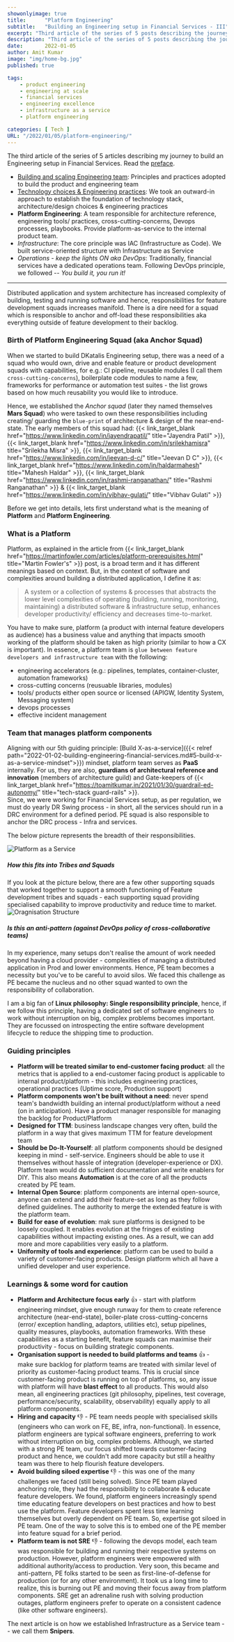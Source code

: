 ```yaml
---
showonlyimage: true
title:      "Platform Engineering"
subtitle:   "Building an Engineering setup in Financial Services - III"
excerpt: "Third article of the series of 5 posts describing the journey to build Product & Engineering for Financial Services"
description: "Third article of the series of 5 posts describing the journey to build Product & Engineering for Financial Services"
date:       2022-01-05
author: Amit Kumar
image: "img/home-bg.jpg"
published: true

tags:
    - product engineering
    - engineering at scale
    - financial services
    - engineering excellence
    - infrastructure as a service
    - platform engineering

categories: [ Tech ]
URL: "/2022/01/05/platform-engineering/"
---
```


The third article of the series of 5 articles describing my journey to build an Engineering setup in Financial Services. Read the [preface](/2022/01/02/building-engineering-setup-financial-services/). 

- [Building and scaling Engineering team](/2022/01/03/building-and-scaling-engineering-team/): Principles and practices adopted to build the product and engineering team
- [Technology choices & Engineering practices](/2022/01/04/technology-choice-and-engineering-practices/): We took an outward-in approach to establish the foundation of technology stack, architecture/design choices & engineering practices
- **Platform Engineering**: A team responsible for architecture reference, engineering tools/ practices, cross-cutting-concerns, Devops processes, playbooks. Provide platform-as-service to the internal product team.
- _Infrastructure_: The core principle was IAC (Infrastructure as Code). We built service-oriented structure with Infrastructure as Service
- _Operations - keep the lights ON aka DevOps_: Traditionally, financial services have a dedicated operations team. Following DevOps principle, we followed -- _You build it, you run it!_
---

Distributed application and system architecture has increased complexity of building, testing and running software and hence, responsibilities for feature development squads increases manifold. There is a dire need for a squad which is responsible to anchor and off-load these responsibilities aka everything outside of feature development to their backlog.

### Birth of Platform Engineering Squad (aka Anchor Squad)

When we started to build DKatalis Engineering setup, there was a need of a squad who would own, drive and enable feature or product development squads with capabilities, for e.g.: CI pipeline, reusable modules (I call them `cross-cutting-concerns`), boilerplate code modules to name a few, frameworks for performance or automation test suites - the list grows based on how much reusability you would like to introduce.

Hence, we established the _Anchor squad_ (later they named themselves **Mars Squad**) who were tasked to own these responsibilities including creating/ guarding the `blue-print` of architecture & design of the near-end-state. The early members of this squad had: {{< link_target_blank href="https://www.linkedin.com/in/jayendrapatil/" title="Jayendra Patil" >}}, {{< link_target_blank href="https://www.linkedin.com/in/srilekhamisra" title="Srilekha Misra" >}}, {{< link_target_blank href="https://www.linkedin.com/in/jeevan-d-c/" title="Jeevan D C" >}}, {{< link_target_blank href="https://www.linkedin.com/in/haldarmahesh" title="Mahesh Haldar" >}}, {{< link_target_blank href="https://www.linkedin.com/in/rashmi-ranganathan/" title="Rashmi Ranganathan" >}} & {{< link_target_blank href="https://www.linkedin.com/in/vibhav-gulati/" title="Vibhav Gulati" >}}

Before we get into details, lets first understand what is the meaning of **Platform** and **Platform Engineering**.

### What is a Platform
Platform, as explained in the article from {{< link_target_blank href="https://martinfowler.com/articles/platform-prerequisites.html" title="Martin Fowler's" >}} post, is a broad term and it has different meanings based on context. But, in the context of software and complexities around building a distributed application, I define it as:

> A system or a collection of systems & processes that abstracts the lower level complexities of operating (building, running, monitoring, maintaining) a distributed software & infrastructure setup, enhances developer productivity/ efficiency and decreases time-to-market. 

You have to make sure, platform (a product with internal feature developers as audience) has a business value and anything that impacts smooth working of the platform should be taken as high priority (similar to how a CX is important). In essence, a platform team is `glue between feature developers and infrastructure team` with the following:
- engineering accelerators (e.g.: pipelines, templates, container-cluster, automation frameworks)
- cross-cutting concerns (reusuable libraries, modules)
- tools/ products either open source or licensed (APIGW, Identity System, Messaging system)
- devops processes
- effective incident management

### Team that manages platform components

Aligning with our 5th guiding principle: [Build X-as-a-service]({{< relref path="2022-01-02-building-engineering-financial-services.md#5-build-x-as-a-service-mindset">}}) mindset, platform team serves as **PaaS** internally.
For us, they are also, **guardians of architectural reference and innovation** (members of architecture guild) and Gate-keepers of {{< link_target_blank href="https://toamitkumar.in/2021/01/30/guardrail-ed-autonomy/" title="tech-stack guard-rails" >}}.  
Since, we were working for Financial Services setup, as per regulation, we must do yearly DR Swing process - in short, all the services should run in a DRC environment for a defined period. PE squad is also responsible to anchor the DRC process - Infra and services.

The below picture represents the breadth of their responsibilities.

![](/img/Paas.jpg "Platform as a Service")

##### How this fits into Tribes and Squads
If you look at the picture below, there are a few other supporting squads that worked together to support a smooth functioning of Feature development tribes and squads - each supporting squad providing specialised capability to improve productivity and reduce time to market.
![](/img/org-structure.jpg "Oragnisation Structure")

##### Is this an anti-pattern (against DevOps policy of cross-collaborative teams)

In my experience, many setups don't realise the amount of work needed beyond having a cloud provider - complexities of managing a distributed application in Prod and lower environments. Hence, PE team becomes a necessity but you've to be careful to avoid silos. We faced this challenge as PE became the nucleus and no other squad wanted to own the responsibility of collaboration. 

I am a big fan of **Linux philosophy: Single responsibility principle**, hence, if we follow this principle, having a dedicated set of software engineers to work without interruption on big, complex problems becomes important. They are focussed on introspecting the entire software development lifecycle to reduce the shipping time to production.

### Guiding principles

- **Platform will be treated similar to end-customer facing product**: all the metrics that is applied to a end-customer facing product is applicable to internal product/platform - this includes engineering practices, operational practices (Uptime score, Production support)
- **Platform components won't be built without a need**: never spend team's bandwidth building an internal product/platform without a need (on in anticipation). Have a product manager responsible for managing the backlog for Product/Platform
- **Designed for TTM**: business landscape changes very often, build the platform in a way that gives maximum TTM for feature development team
- **Should be Do-It-Yourself**: all platform components should be designed keeping in mind - self-service. Engineers should be able to use it themselves without hassle of integration (developer-experience or DX). Platform team would do sufficient documentation and write enablers for DIY. This also means **Automation** is at the core of all the products created by PE team.
- **Internal Open Source**: platform components are internal open-source, anyone can extend and add their feature-set as long as they follow defined guidelines. The authority to merge the extended feature is with the platform team. 
- **Build for ease of evolution**: mak sure platforms is designed to be loosely coupled. It enables evolution at the fringes of existing capabilities without impacting existing ones. As a result, we can add more and more capabilities very easily to a platform.
- **Uniformity of tools and experience**: platform can be used to build a variety of customer-facing products. Design platform which all have a unified developer and user experience.

### Learnings & some word for caution

- **Platform and Architecture focus early** :thumbsup: - start with platform engineering mindset, give enough runway for them to create reference architecture (near-end-state), boiler-plate cross-cutting-concerns (error/ exception handling, adaptors, utilities etc), setup pipelines, quality measures, playbooks, automation frameworks. With these capabilities as a starting benefit, feature squads can maximise their productivity - focus on building strategic components. 
- **Organisation support is needed to build platforms and teams** :thumbsup: - make sure backlog for platform teams are treated with similar level of priority as customer-facing product teams. This is crucial since customer-facing product is running on top of platforms, so, any issue with platform will have **blast effect** to all products. This would also mean, all engineering practices (git philosophy, pipelines, test coverage, performance/security, scalability, observability) equally apply to all platform components.
- **Hiring and capacity** :thumbsdown: - PE team needs people with specialised skills (engineers who can work on FE, BE, infra, non-functional). In essence, platform engineers are typical software engineers, preferring to work without interruption on big, complex problems. Although, we started with a strong PE team, our focus shifted towards customer-facing product and hence, we couldn't add more capacity but still a healthy team was there to help flourish feature developers.
- **Avoid building siloed expertise** :thumbsdown: - this was one of the many challenges we faced (still being solved). Since PE team played anchoring role, they had the responsibility to collaborate & educate feature developers. We found, platform engineers increasingly spend time educating feature developers on best practices and how to best use the platform. Feature developers spent less time learning themselves but overly dependent on PE team. So, expertise got siloed in PE team. One of the way to solve this is to embed one of the PE member into feature squad for a brief period.
- **Platform team is not SRE** :thumbsdown: - following the devops model, each team was responsible for building and running their respective systems on production. However, platform engineers were empowered with additional authority/access to production. Very soon, this became and anti-pattern, PE folks started to be seen as first-line-of-defense for production (or for any other environment). It took us a long time to realize, this is burning out PE and moving their focus away from platform components. SRE get an adrenaline rush with solving production outages, platform engineers prefer to operate on a consistent cadence (like other software engineers).

The next article is on how we established Infrastructure as a Service team -- we call them **Snipers**. 